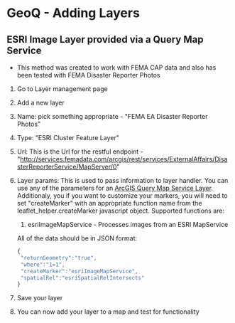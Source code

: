 # GeoQ - Adding Layers

## ESRI Image Layer provided via a Query Map Service
- This method was created to work with FEMA CAP data and also has been tested with FEMA Disaster Reporter Photos

1. Go to Layer management page
2. Add a new layer
3. Name: pick something appropriate - "FEMA EA Disaster Reporter Photos"
4. Type: "ESRI Cluster Feature Layer"
5. Url: This is the Url for the restful endpoint - "http://services.femadata.com/arcgis/rest/services/ExternalAffairs/DisasterReporterService/MapServer/0"
7. Layer params: This is used to pass information to layer handler.  You can use any of the parameters for an [ArcGIS Query Map Service Layer](http://resources.arcgis.com/en/help/arcgis-rest-api/index.html#//02r3000000p1000000).  Additionaly, you if you want to customize your markers, you will need to set "createMarker" with an appropriate function name from the leaflet_helper.createMarker javascript object.
   Supported functions are:
    1. esriImageMapService - Processes images from an ESRI MapService

   All of the data should be in JSON format:
    ```javascript
    {
     "returnGeometry":"true",
     "where":"1=1",
     "createMarker":"esriImageMapService",
     "spatialRel":"esriSpatialRelIntersects"
    }
    ```
8. Save your layer
9. You can now add your layer to a map and test for functionality


